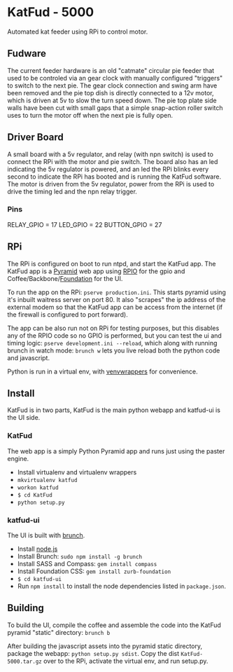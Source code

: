KatFud - 5000
=============

Automated kat feeder using RPi to control motor. 

## Fudware
The current feeder hardware is an old "catmate" circular pie feeder that used to be controled via an gear clock with manually configured "triggers" to switch to the next pie. The gear clock connection and swing arm have been removed and the pie top dish is directly connected to a 12v motor, which is driven at 5v to slow the turn speed down. The pie top plate side walls have been cut with small gaps that a simple snap-action roller switch uses to turn the motor off when the next pie is fully open. 

## Driver Board
A small board with a 5v regulator, and relay (with npn switch) is used to connect the RPi with the motor and pie switch. The board also has an led indicating the 5v regulator is powered, and an led the RPi blinks every second to indicate the RPi has booted and is running the KatFud software. The motor is driven from the 5v regulator, power from the RPi is used to drive the timing led and the npn relay trigger.

### Pins

RELAY_GPIO = 17
LED_GPIO = 22
BUTTON_GPIO = 27

## RPi

The RPi is configured on boot to run ntpd, and start the KatFud app. The KatFud app is a [Pyramid](http://docs.pylonsproject.org/projects/pyramid/en/1.0-branch/index.html) web app using [RPIO](http://pythonhosted.org/RPIO/) for the gpio and Coffee/Backbone/[Foundation](http://foundation.zurb.com/) for the UI.

To run the app on the RPi: ```pserve production.ini```. This starts pyramid using it's inbuilt waitress server on port 80. It also "scrapes" the ip address of the external modem so that the KatFud app can be access from the internet (if the firewall is configured to port forward).

The app can be also run not on RPi for testing purposes, but this disables any of the RPIO code so no GPIO is performed, but you can test the ui and timing logic: ```pserve development.ini --reload```, which along with running brunch in watch mode: ```brunch w``` lets you live reload both the python code and javascript.

Python is run in a virtual env, with [venvwrappers](http://virtualenvwrapper.readthedocs.org/en/latest/) for convenience.

## Install

KatFud is in two parts, KatFud is the main python webapp and katfud-ui is the UI side. 

### KatFud

The web app is a simply Python Pyramid app and runs just using the paster engine.

- Install virtualenv and virtualenv wrappers
- ```mkvirtualenv katfud```
- ```workon katfud```
- ```$ cd KatFud```
- ```python setup.py```

### katfud-ui

The UI is built with [brunch](http://brunch.io/).

- Install [node.js](http://nodejs.org)
- Install Brunch: `sudo npm install -g brunch`
- Install SASS and Compass: `gem install compass`
- Install Foundation CSS: `gem install zurb-foundation`
- ```$ cd katfud-ui```
- Run `npm install` to install the node dependencies listed in `package.json`.

## Building

To build the UI, compile the coffee and assemble the code into the KatFud pyramid "static" directory: ```brunch b```

After building the javascript assets into the pyramid static directory, package the webapp: ```python setup.py sdist```. Copy the dist ```KatFud-5000.tar.gz``` over to the RPi, activate the virtual env, and run setup.py.

